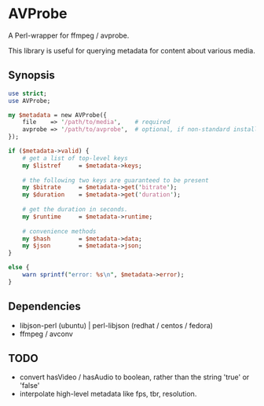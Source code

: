 # AVProbe
A Perl-wrapper for ffmpeg / avprobe.  

This library is useful for querying metadata for content about various media.

## Synopsis

```perl
use strict;
use AVProbe;

my $metadata = new AVProbe({
	file 	=> '/path/to/media',	# required
  	avprobe	=> '/path/to/avprobe',	# optional, if non-standard installation of ffmpeg/avprobe
});

if ($metadata->valid) {
	# get a list of top-level keys
	my $listref		= $metadata->keys;
    
    # the following two keys are guaranteed to be present
   	my $bitrate 	= $metadata->get('bitrate');
   	my $duration 	= $metadata->get('duration');
    
    # get the duration in seconds.
   	my $runtime		= $metadata->runtime;
    
    # convenience methods
    my $hash		= $metadata->data;
    my $json		= $metadata->json;  
}

else {
	warn sprintf("error: %s\n", $metadata->error);
}
```

## Dependencies
* libjson-perl (ubuntu) | perl-libjson (redhat / centos / fedora)
* ffmpeg / avconv

## TODO
* convert hasVideo / hasAudio to boolean, rather than the string 'true' or 'false'
* interpolate high-level metadata like fps, tbr, resolution.
